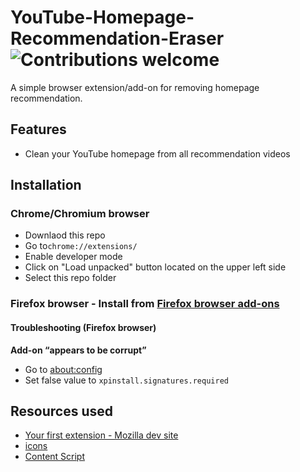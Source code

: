 # YouTube-Homepage-Recommendation-Eraser ![Contributions welcome](https://img.shields.io/badge/contributions-welcome-orange.svg)
A simple browser extension/add-on for removing homepage recommendation. 
## Features
- Clean your YouTube homepage from all recommendation videos


## Installation
### Chrome/Chromium browser 
- Downlaod this repo 
- Go to`chrome://extensions/`
- Enable developer mode
- Click on "Load unpacked" button located on the upper left side
- Select this repo folder
### Firefox browser - Install from [Firefox browser add-ons](https://addons.mozilla.org/en-US/firefox/addon/youtube-home-recommend-eraser/)
#### Troubleshooting (Firefox browser)
**Add-on “appears to be corrupt”** <br />
- Go to [about:config](about:config)
- Set false value to `xpinstall.signatures.required`



## Resources used
- [Your first extension - Mozilla dev site](https://developer.mozilla.org/en-US/docs/Mozilla/Add-ons/WebExtensions/Your_first_WebExtension)
- [icons](https://developer.mozilla.org/en-US/docs/Mozilla/Add-ons/WebExtensions/manifest.json/icons)
- [Content Script](https://developer.mozilla.org/en-US/docs/Mozilla/Add-ons/WebExtensions/Content_scripts)
